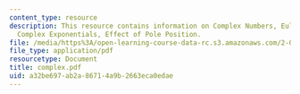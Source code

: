 ```yaml
---
content_type: resource
description: This resource contains information on Complex Numbers, Euler?s Identity,
  Complex Exponentials, Effect of Pole Position.
file: /media/https%3A/open-learning-course-data-rc.s3.amazonaws.com/2-003-modeling-dynamics-and-control-i-spring-2005/a32be697ab2a86714a9b2663eca0edae_complex.pdf
file_type: application/pdf
resourcetype: Document
title: complex.pdf
uid: a32be697-ab2a-8671-4a9b-2663eca0edae
---
```

